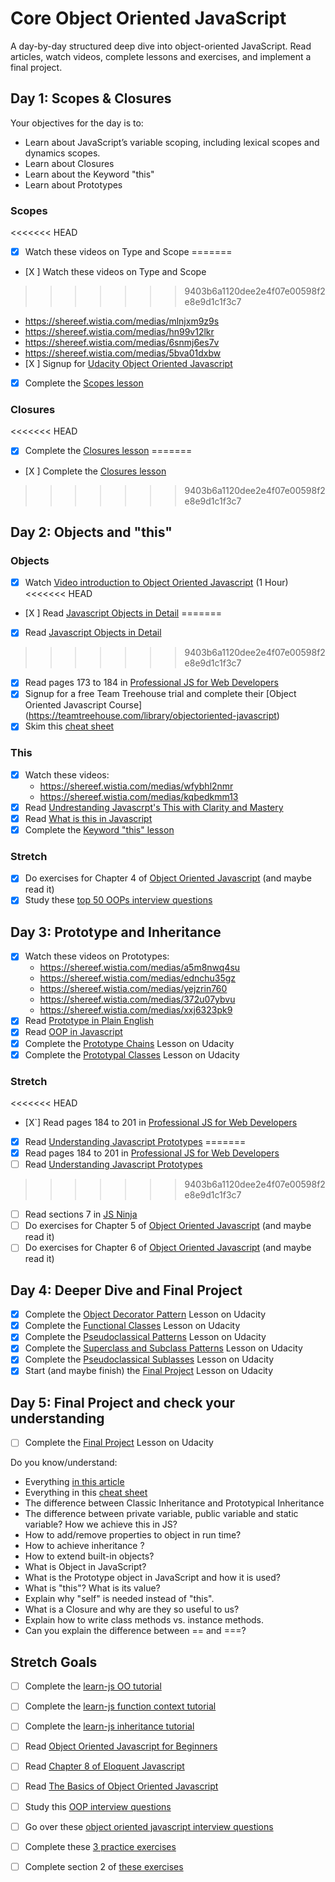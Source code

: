 # Core Object Oriented JavaScript

A day-by-day structured deep dive into object-oriented JavaScript. Read articles, watch videos, complete lessons and exercises, and implement a final project.

## Day 1: Scopes & Closures

Your objectives for the day is to:

- Learn about JavaScript’s variable scoping, including lexical scopes and dynamics scopes.
- Learn about Closures
- Learn about the Keyword "this"
- Learn about Prototypes

### Scopes

<<<<<<< HEAD
- [X] Watch these videos on Type and Scope
=======
- [X ] Watch these videos on Type and Scope
>>>>>>> 9403b6a1120dee2e4f07e00598f2e8e9d1c1f3c7
  - https://shereef.wistia.com/medias/mlnjxm9z9s
  - https://shereef.wistia.com/medias/hn99v12lkr
  - https://shereef.wistia.com/medias/6snmj6es7v
  - https://shereef.wistia.com/medias/5bva01dxbw
- [X ] Signup for [Udacity Object Oriented Javascript][udacity]
- [X] Complete the [Scopes lesson][udacity]

### Closures

<<<<<<< HEAD
- [X] Complete the [Closures lesson][udacity]
=======
- [X ] Complete the [Closures lesson][udacity]
>>>>>>> 9403b6a1120dee2e4f07e00598f2e8e9d1c1f3c7

## Day 2: Objects and "this"

### Objects

- [X] Watch [Video introduction to Object Oriented Javascript](https://www.youtube.com/watch?v=O8wwnhdkPE4) (1 Hour)
<<<<<<< HEAD
- [X ] Read [Javascript Objects in Detail](http://javascriptissexy.com/javascript-objects-in-detail/)
=======
- [X] Read [Javascript Objects in Detail](http://javascriptissexy.com/javascript-objects-in-detail/)
>>>>>>> 9403b6a1120dee2e4f07e00598f2e8e9d1c1f3c7
- [X] Read pages 173 to 184 in [Professional JS for Web Developers][projs]
- [X] Signup for a free Team Treehouse trial and complete their [Object Oriented Javascript Course] (https://teamtreehouse.com/library/objectoriented-javascript)
- [X] Skim this [cheat sheet][cheat]

### This

- [X] Watch these videos:
  - https://shereef.wistia.com/medias/wfybhl2nmr
  - https://shereef.wistia.com/medias/kqbedkmm13
- [X] Read [Undrestanding Javascrpt's This with Clarity and Mastery](http://javascriptissexy.com/understand-javascripts-this-with-clarity-and-master-it/)
- [X] Read [What is this in Javascript](http://www.code-sample.com/2015/06/what-is-this-in-javascript.html)
- [X] Complete the [Keyword "this" lesson][udacity]

### Stretch

- [X] Do exercises for Chapter 4 of [Object Oriented Javascript][oojs] (and maybe read it)
- [X] Study these [top 50 OOPs interview questions](http://career.guru99.com/top-50-oops-interview-questions/)

## Day 3: Prototype and Inheritance

- [X] Watch these videos on Prototypes:
  - https://shereef.wistia.com/medias/a5m8nwq4su
  - https://shereef.wistia.com/medias/ednchu35gz
  - https://shereef.wistia.com/medias/yejzrin760
  - https://shereef.wistia.com/medias/372u07ybvu
  - https://shereef.wistia.com/medias/xxj6323pk9
- [X] Read [Prototype in Plain English](http://javascriptissexy.com/javascript-prototype-in-plain-detailed-language/)
- [X] Read [OOP in Javascript](http://javascriptissexy.com/oop-in-javascript-what-you-need-to-know/)
- [X] Complete the [Prototype Chains][udacity] Lesson on Udacity
- [X] Complete the [Prototypal Classes][udacity] Lesson on Udacity

### Stretch

<<<<<<< HEAD
- [X`] Read pages 184 to 201 in [Professional JS for Web Developers][projs]
- [X] Read [Understanding Javascript Prototypes](https://javascriptweblog.wordpress.com/2010/06/07/understanding-javascript-prototypes/)
=======
- [X] Read pages 184 to 201 in [Professional JS for Web Developers][projs]
- [ ] Read [Understanding Javascript Prototypes](https://javascriptweblog.wordpress.com/2010/06/07/understanding-javascript-prototypes/)
>>>>>>> 9403b6a1120dee2e4f07e00598f2e8e9d1c1f3c7
- [ ] Read sections 7 in [JS Ninja](ninja)
- [ ] Do exercises for Chapter 5 of [Object Oriented Javascript][oojs] (and maybe read it)
- [ ] Do exercises for Chapter 6 of [Object Oriented Javascript][oojs] (and maybe read it)

## Day 4: Deeper Dive and Final Project

- [X] Complete the [Object Decorator Pattern][udacity] Lesson on Udacity
- [X] Complete the [Functional Classes][udacity] Lesson on Udacity
- [X] Complete the [Pseudoclassical Patterns][udacity] Lesson on Udacity
- [X] Complete the [Superclass and Subclass Patterns][udacity] Lesson on Udacity
- [X] Complete the [Pseudoclassical Sublasses][udacity] Lesson on Udacity
- [X] Start (and maybe finish) the [Final Project][udacity] Lesson on Udacity

## Day 5: Final Project and check your understanding

- [ ] Complete the [Final Project][udacity] Lesson on Udacity

Do you know/understand:

- Everything [in this article](http://javascriptissexy.com/oop-in-javascript-what-you-need-to-know/)
- Everything in this [cheat sheet][cheat]
- The difference between Classic Inheritance and Prototypical Inheritance
- The difference between private variable, public variable and static variable? How we achieve this in JS?
- How to add/remove properties to object in run time?
- How to achieve inheritance ?
- How to extend built-in objects?
- What is Object in JavaScript?
- What is the Prototype object in JavaScript and how it is used?
- What is "this"? What is its value?
- Explain why "self" is needed instead of "this".
- What is a Closure and why are they so useful to us?
- Explain how to write class methods vs. instance methods.
- Can you explain the difference between == and ===?


## Stretch Goals

- [ ] Complete the [learn-js OO tutorial](https://www.learn-js.org/en/Object_Oriented_JavaScript)
- [ ] Complete the [learn-js function context tutorial](https://www.learn-js.org/en/Function_Context)
- [ ] Complete the [learn-js inheritance tutorial](https://www.learn-js.org/en/Inheritance)
- [ ] Read [Object Oriented Javascript for Beginners](https://developer.mozilla.org/en-US/docs/Learn/JavaScript/Objects/Object-oriented_JS)
- [ ] Read [Chapter 8 of Eloquent Javascript](http://eloquentjavascript.net/1st_edition/chapter8.html)
- [ ] Read [The Basics of Object Oriented Javascript](https://code.tutsplus.com/tutorials/the-basics-of-object-oriented-javascript--net-7670)
- [ ] Study this [OOP interview questions](http://www.code-sample.com/2015/04/javascript-interview-questions-answers.html)
- [ ] Go over these [object oriented javascript interview questions](https://blog.kevinchisholm.com/object-oriented-javascript/javascript-interview-questions-object-oriented-javascript/)
- [ ] Complete these [3 practice exercises](https://www.ibm.com/developerworks/library/wa-objects-pr/)
- [ ] Complete section 2 of [these exercises](http://ynonperek.com/javascript-exer.html)


[udacity]:https://www.udacity.com/course/object-oriented-javascript--ud015
[projs]:ftp://ftp.micronet-rostov.ru/linux-support/books/programming/JavaScript/Wrox.Professional.JavaScript.for.Web.Developers.3rd.Edition.Jan.2012.pdf
[ninja]:https://github.com/GuildCrafts/core-object-oriented-javascript/raw/master/Books/Secrets%20of%20the%20JavaScript%20Ninja%20-%20John%20Resig%20and%20Bear%20Bibeault%20-%20December%202012.pdf
[cheat]:https://github.com/GuildCrafts/core-object-oriented-javascript/raw/master/Books/Objects-Cheat-Sheet.pdf
[oojs]:ftp://ftp.micronet-rostov.ru/linux-support/books/programming/JavaScript/[Packt]%20-%20Object-Oriented%20JavaScript%20-%20[Stefanov].pdf
